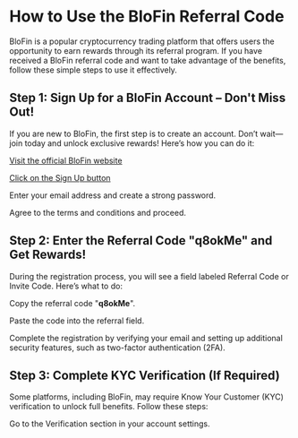 <h1>How to Use the BloFin Referral Code</h1>

BloFin is a popular cryptocurrency trading platform that offers users the opportunity to earn rewards through its referral program. If you have received a BloFin referral code and want to take advantage of the benefits, follow these simple steps to use it effectively.

<h2>Step 1: Sign Up for a BloFin Account – Don't Miss Out!</h2>

If you are new to BloFin, the first step is to create an account. Don’t wait—join today and unlock exclusive rewards! Here’s how you can do it:

<a href="https://blofin.com/register?referral_code=q8okMe">Visit the official BloFin website</a>

<a href="https://blofin.com/register?referral_code=q8okMe">Click on the Sign Up button</a>

Enter your email address and create a strong password.

Agree to the terms and conditions and proceed.

<h2>Step 2: Enter the Referral Code "<strong>q8okMe</strong>" and Get Rewards!</h2>

During the registration process, you will see a field labeled Referral Code or Invite Code. Here’s what to do:

Copy the referral code "<strong>q8okMe</strong>".

Paste the code into the referral field.

Complete the registration by verifying your email and setting up additional security features, such as two-factor authentication (2FA).

<h2>Step 3: Complete KYC Verification (If Required)</h2>

Some platforms, including BloFin, may require Know Your Customer (KYC) verification to unlock full benefits. Follow these steps:

Go to the Verification section in your account settings.
